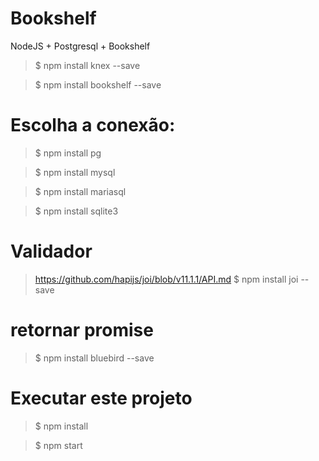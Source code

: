 # Bookshelf
NodeJS + Postgresql + Bookshelf


> $ npm install knex --save

> $ npm install bookshelf --save

# Escolha a conexão:
> $ npm install pg

> $ npm install mysql

> $ npm install mariasql

> $ npm install sqlite3

# Validador
> https://github.com/hapijs/joi/blob/v11.1.1/API.md
> $ npm install joi --save

# retornar promise
> $ npm install bluebird --save


# Executar este projeto
> $ npm install

> $ npm start
